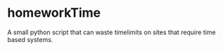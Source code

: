 # homeworkTime
A small python script that can waste timelimits on sites that require time based systems.
